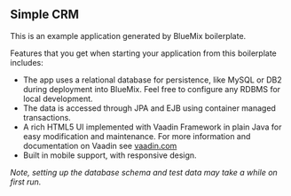 ## Simple CRM

This is an example application generated by BlueMix boilerplate.

Features that you get when starting your application from this boilerplate includes:

 * The app uses a relational database for persistence, like MySQL or DB2 during deployment into BlueMix. Feel free to configure any RDBMS for local development.
 * The data is accessed through JPA and EJB using container managed transactions.
 * A rich HTML5 UI implemented with Vaadin Framework in plain Java for easy modification and maintenance. For more information and documentation on Vaadin see [vaadin.com](https://vaadin.com)
 * Built in mobile support, with responsive design.

*Note, setting up the database schema and test data may take a while on first run.*
